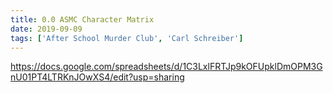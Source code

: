 ```yaml
---
title: 0.0 ASMC Character Matrix
date: 2019-09-09
tags: ['After School Murder Club', 'Carl Schreiber']
---
```


https://docs.google.com/spreadsheets/d/1C3LxlFRTJp9kOFUpklDmOPM3GnU01PT4LTRKnJOwXS4/edit?usp=sharing
